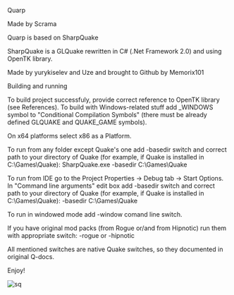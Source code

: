 Quarp 

Made by Scrama

Quarp is based on SharpQuake

SharpQuake is a GLQuake rewritten in C# (.Net Framework 2.0) and using OpenTK library.

Made by yurykiselev and Uze and brought to Github by Memorix101 

Building and running

To build project successfuly, provide correct reference to OpenTK library (see References).
To build with Windows-related stuff add _WINDOWS symbol to "Conditional Compilation Symbols" (there must be already defined GLQUAKE and QUAKE_GAME symbols).

On x64 platforms select x86 as a Platform.

To run from any folder except Quake's one add -basedir switch and correct path to your directory of Quake (for example, if Quake is installed in C:\Games\Quake):
SharpQuake.exe -basedir C:\Games\Quake

To run from IDE go to the Project Properties -> Debug tab -> Start Options. In "Command line arguments" edit box add -basedir switch 
and correct path to your directory of Quake (for example, if Quake is installed in C:\Games\Quake):
-basedir C:\Games\Quake

To run in windowed mode add -window comand line switch.

If you have original mod packs (from Rogue or/and from Hipnotic) run them with appropriate switch: -rogue or -hipnotic

All mentioned switches are native Quake switches, so they documented in original Q-docs.

Enjoy!

![sq](https://cloud.githubusercontent.com/assets/1466920/10977605/5d97bd68-83f2-11e5-8d72-26691129cbff.jpg)

